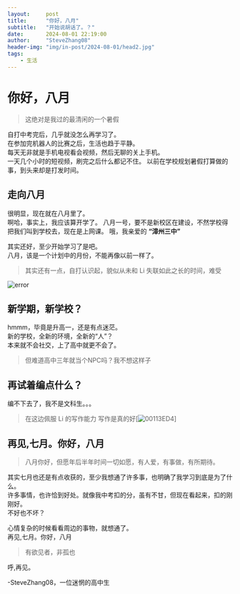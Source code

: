 ```yaml
---
layout:     post
title:      "你好，八月"
subtitle:   "开始说胡话了。？"
date:       2024-08-01 22:19:00
author:     "SteveZhang08"
header-img: "img/in-post/2024-08-01/head2.jpg"
tags:
    - 生活
---
```


# 你好，八月

> 这绝对是我过的最清闲的一个暑假

自打中考完后，几乎就没怎么再学习了。  
在参加完机器人的比赛之后，生活也趋于平静。  
每天无非就是手机电视看会视频，然后无聊的关上手机。  
一天几个小时的短视频，刷完之后什么都记不住。
以前在学校规划暑假打算做的事，到头来却是打发时间。

## 走向八月
很明显，现在就在八月里了。  
啊哈，事实上，我应该算开学了。
八月一号，要不是新校区在建设，不然学校得把我们叫到学校去，现在是上网课。
哦，我亲爱的 **“漳州三中”**

其实还好，至少开始学习了是吧。  
八月，该是一个计划中的月份，不能再像以前一样了。

> 其实还有一点，自打认识起，貌似从未和 Li 失联如此之长的时间，难受

![error](https://stevezhang08.github.io/web.github.io/img/in-post/2024-08-01/hello1.PNG)

## 新学期，新学校？

hmmm，毕竟是升高一，还是有点迷茫。  
新的学校，全新的环境，全新的“人”？  
本来就不会社交，上了高中就更不会了。  
> 但难道高中三年就当个NPC吗？我不想这样子



## 再试着编点什么？
编不下去了，我不是文科生。。。
> 在这边佩服 Li 的写作能力
> 写作是真的好[![00113ED4](https://github.com/user-attachments/assets/66c080f5-8f38-46b5-824e-726bedf780ae)]

## 再见,七月。你好，八月
> 八月你好，但愿年后半年时间一切如愿，有人爱，有事做，有所期待。

其实七月也还是有点收获的，至少我想通了许多事，也明确了我学习到底是为了什么。  
许多事情，也许恰到好处。就像我中考扣的分，虽有不甘，但现在看起来，扣的刚刚好。  
不好也不坏？  

心情复杂的时候看看周边的事物，就想通了。  
再见,七月。你好，八月

> 有欲见者，非孤也

呼,再见。

-SteveZhang08，一位迷惘的高中生
